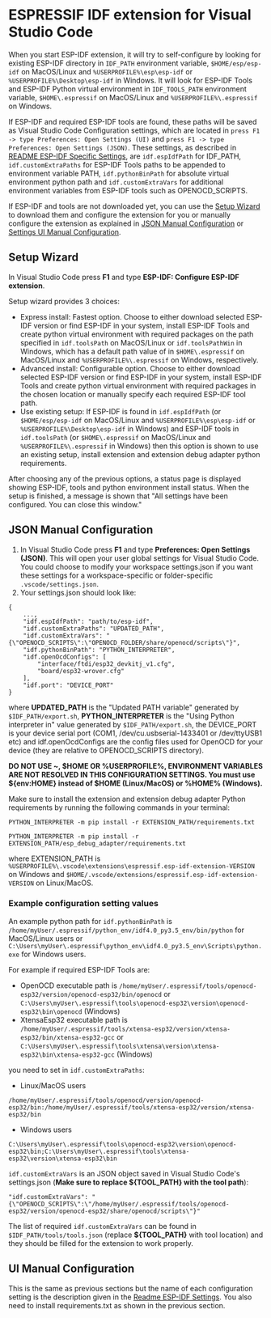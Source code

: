 # ESPRESSIF IDF extension for Visual Studio Code

When you start ESP-IDF extension, it will try to self-configure by looking for existing ESP-IDF directory in `IDF_PATH` environment variable, `$HOME/esp/esp-idf` on MacOS/Linux and `%USERPROFILE%\esp\esp-idf` or `%USERPROFILE%\Desktop\esp-idf` in Windows. It will look for ESP-IDF Tools and ESP-IDF Python virtual environment in `IDF_TOOLS_PATH` environment variable, `$HOME\.espressif` on MacOS/Linux and `%USERPROFILE%\.espressif` on Windows.

If ESP-IDF and required ESP-IDF tools are found, these paths will be saved as Visual Studio Code Configuration settings, which are located in `press F1 -> type Preferences: Open Settings (UI)` and `press F1 -> type Preferences: Open Settings (JSON)`. These settings, as described in [README ESP-IDF Specific Settings](../README.md), are `idf.espIdfPath` for IDF_PATH, `idf.customExtraPaths` for ESP-IDF Tools paths to be appended to environment variable PATH, `idf.pythonBinPath` for absolute virtual environment python path and `idf.customExtraVars` for additional environment variables from ESP-IDF tools such as OPENOCD_SCRIPTS.

If ESP-IDF and tools are not downloaded yet, you can use the [Setup Wizard](#Setup-Wizard) to download them and configure the extension for you or manually configure the extension as explained in [JSON Manual Configuration](#JSON-Manual-Configuration) or [Settings UI Manual Configuration](#UI-Manual-Configuration).

## Setup Wizard

In Visual Studio Code press **F1** and type **ESP-IDF: Configure ESP-IDF extension**.

Setup wizard provides 3 choices:

- Express install: Fastest option. Choose to either download selected ESP-IDF version or find ESP-IDF in your system, install ESP-IDF Tools and create python virtual environment with required packages on the path specified in `idf.toolsPath` on MacOS/Linux or `idf.toolsPathWin` in Windows, which has a default path value of in `$HOME\.espressif` on MacOS/Linux and `%USERPROFILE%\.espressif` on Windows, respectively.
- Advanced install: Configurable option. Choose to either download selected ESP-IDF version or find ESP-IDF in your system, install ESP-IDF Tools and create python virtual environment with required packages in the chosen location or manually specify each required ESP-IDF tool path.
- Use existing setup: If ESP-IDF is found in `idf.espIdfPath` (or `$HOME/esp/esp-idf` on MacOS/Linux and `%USERPROFILE%\esp\esp-idf` or `%USERPROFILE%\Desktop\esp-idf` in Windows) and ESP-IDF tools in `idf.toolsPath` (or `$HOME\.espressif` on MacOS/Linux and `%USERPROFILE%\.espressif` in Windows) then this option is shown to use an existing setup, install extension and extension debug adapter python requirements.

After choosing any of the previous options, a status page is displayed showing ESP-IDF, tools and python environment install status. When the setup is finished, a message is shown that "All settings have been configured. You can close this window."

## JSON Manual Configuration

1. In Visual Studio Code press **F1** and type **Preferences: Open Settings (JSON)**. This will open your user global settings for Visual Studio Code. You could choose to modify your workspace settings.json if you want these settings for a workspace-specific or folder-specific `.vscode/settings.json`.
2. Your settings.json should look like:

```
{
    ...,
    "idf.espIdfPath": "path/to/esp-idf",
    "idf.customExtraPaths": "UPDATED_PATH",
    "idf.customExtraVars": "{\"OPENOCD_SCRIPTS\":\"OPENOCD_FOLDER/share/openocd/scripts\"}",
    "idf.pythonBinPath": "PYTHON_INTERPRETER",
    "idf.openOcdConfigs": [
        "interface/ftdi/esp32_devkitj_v1.cfg",
        "board/esp32-wrover.cfg"
    ],
    "idf.port": "DEVICE_PORT"
}
```

where **UPDATED_PATH** is the "Updated PATH variable" generated by `$IDF_PATH/export.sh`, **PYTHON_INTERPRETER** is the "Using Python interpreter in" value generated by `$IDF_PATH/export.sh`, the DEVICE_PORT is your device serial port (COM1, /dev/cu.usbserial-1433401 or /dev/ttyUSB1 etc) and idf.openOcdConfigs are the config files used for OpenOCD for your device (they are relative to OPENOCD_SCRIPTS directory).

**DO NOT USE ~, $HOME OR %USERPROFILE%, ENVIRONMENT VARIABLES ARE NOT RESOLVED IN THIS CONFIGURATION SETTINGS. You must use ${env:HOME} instead of \$HOME (Linux/MacOS) or %HOME% (Windows).**

Make sure to install the extension and extension debug adapter Python requirements by running the following commands in your terminal:

```
PYTHON_INTERPRETER -m pip install -r EXTENSION_PATH/requirements.txt
```

```
PYTHON_INTERPRETER -m pip install -r EXTENSION_PATH/esp_debug_adapter/requirements.txt
```

where EXTENSION_PATH is `%USERPROFILE%\.vscode\extensions\espressif.esp-idf-extension-VERSION` on Windows and `$HOME/.vscode/extensions/espressif.esp-idf-extension-VERSION` on Linux/MacOS.

### Example configuration setting values

An example python path for `idf.pythonBinPath` is `/home/myUser/.espressif/python_env/idf4.0_py3.5_env/bin/python` for MacOS/Linux users or `C:\Users\myUser\.espressif\python_env\idf4.0_py3.5_env\Scripts\python.exe` for Windows users.

For example if required ESP-IDF Tools are:

- OpenOCD executable path is `/home/myUser/.espressif/tools/openocd-esp32/version/openocd-esp32/bin/openocd` or `C:\Users\myUser\.espressif\tools\openocd-esp32\version\openocd-esp32\bin\openocd` (Windows)
- XtensaEsp32 executable path is `/home/myUser/.espressif/tools/xtensa-esp32/version/xtensa-esp32/bin/xtensa-esp32-gcc` or `C:\Users\myUser\.espressif\tools\xtensa\version\xtensa-esp32\bin\xtensa-esp32-gcc` (Windows)

you need to set in `idf.customExtraPaths`:

- Linux/MacOS users

```
/home/myUser/.espressif/tools/openocd/version/openocd-esp32/bin:/home/myUser/.espressif/tools/xtensa-esp32/version/xtensa-esp32/bin
```

- Windows users

```
C:\Users\myUser\.espressif\tools\openocd-esp32\version\openocd-esp32\bin;C:\Users\myUser\.espressif\tools\xtensa-esp32\version\xtensa-esp32\bin
```

`idf.customExtraVars` is an JSON object saved in Visual Studio Code's settings.json (**Make sure to replace \${TOOL_PATH} with the tool path**):

```
"idf.customExtraVars": "{\"OPENOCD_SCRIPTS\":\"/home/myUser/.espressif/tools/openocd-esp32/version/openocd-esp32/share/openocd/scripts\"}"
```

The list of required `idf.customExtraVars` can be found in `$IDF_PATH/tools/tools.json` (replace **\${TOOL_PATH}** with tool location) and they should be filled for the extension to work properly.

## UI Manual Configuration

This is the same as previous sections but the name of each configuration setting is the description given in the [Readme ESP-IDF Settings](./../README.md). You also need to install requirements.txt as shown in the previous section.
